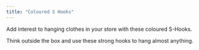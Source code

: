 ```yaml
---
title: "Coloured S Hooks"
---
```

Add interest to hanging clothes in your store with these coloured S-Hooks.
<!--more-->
Think outside the box and use these strong hooks to hang almost anything.
